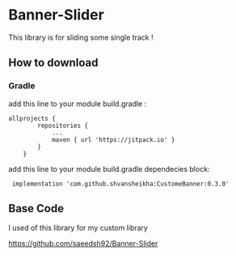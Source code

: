 
# Banner-Slider
This library is for sliding some single track !


## How to download
### Gradle
add this line to your module build.gradle :

    allprojects {
    		repositories {
    			...
    			maven { url 'https://jitpack.io' }
    		}
    	}

add this line to your module build.gradle dependecies block:

     implementation 'com.github.shvansheikha:CustomeBanner:0.3.0'

## Base Code
I used of this library for my custom library

https://github.com/saeedsh92/Banner-Slider

